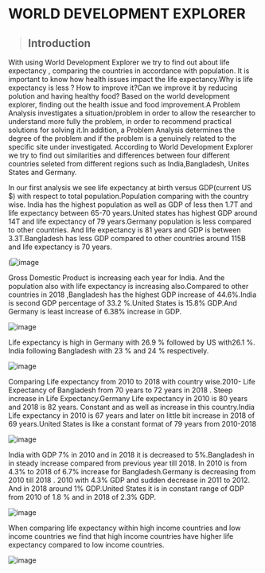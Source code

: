 # WORLD DEVELOPMENT EXPLORER
>## Introduction
With using World Development Explorer we try to find out about life expectancy , comparing the countries in accordance with population. It is important to know how health issues impact the life expectancy.Why is life expectancy is less ? How to improve it?Can we improve it by reducing polution and having healthy food?
Based on the world development explorer, finding out the health issue and food improvement.A Problem Analysis investigates a situation/problem in order to allow the researcher to understand more fully the problem, in order to recommend practical solutions for solving it.In addition, a Problem Analysis determines the degree of the problem and if the problem is a genuinely related to the specific site under investigated.
According to World Development Explorer we try to find out similarities and differences between four different countries seleted from different regions such as India,Bangladesh, Unites States and Germany.

In our first analysis we see life expectancy at birth versus GDP(current US $) with respect to total population.Population comparing with the country wise.
India has the highest population as well as GDP of less then 1.7T and life expectancy between 65-70 years.United states has highest GDP around 14T and life expectancy of 79 years.Germany population is less compared to other countries. And life expectancy is 81 years and GDP is between 3.3T.Bangladesh has less GDP compared to other countries around 115B and life expectancy is 70 years.

(![image](https://user-images.githubusercontent.com/78320047/112743222-73aa3180-8f63-11eb-9174-4d1c3bfbd316.png)

Gross Domestic Product is increasing each year for India. And the population also with life expectancy is increasing also.Compared to other countries in 2018 ,Bangladesh has the highest GDP increase of 44.6%.India is second GDP percentage of 33.2 %.United States is 15.8% GDP.And Germany is least increase of 6.38% increase in GDP.

![image](https://user-images.githubusercontent.com/78320047/112743407-04cdd800-8f65-11eb-842b-e91613ccec58.png)

Life expectancy is high in Germany with 26.9 % followed by US with26.1 %. India following Bangladesh with 23 % and 24 % respectively.

![image](https://user-images.githubusercontent.com/78320047/112743409-0ac3b900-8f65-11eb-872f-b36c43d96195.png)

Comparing Life expectancy from 2010 to 2018 with country wise.2010- Life Expectancy of Bangladesh from 70 years to 72 years in 2018 . Steep increase in Life Expectancy.Germany Life expectancy in 2010 is 80 years and 2018 is 82 years. Constant and as well as increase in this country.India Life expectancy in 2010 is 67 years and later on little bit increase in 2018 of 69 years.United States is like a constant format of 79 years from 2010-2018

![image](https://user-images.githubusercontent.com/78320047/112743541-32675100-8f66-11eb-9ffb-e62c7b12632d.png)

India with GDP 7% in 2010 and in 2018 it is decreased to 5%.Bangladesh in in steady increase compared from previous year till 2018. In 2010 is from 4.3% to 2018 of 6.7% increase for Bangladesh.Germany is decreasing from 2010 till 2018 . 2010 with 4.3% GDP and sudden decrease in 2011 to 2012. And in 2018 around 1% GDP.United States it is in constant range of GDP from 2010 of 1.8 % and in 2018 of 2.3% GDP.

![image](https://user-images.githubusercontent.com/78320047/112743642-09938b80-8f67-11eb-9c03-dc2afe74d02a.png)

When comparing life expectancy within high income countries and low income countries we find that high income countries have higher life expectancy compared to low income countries.

![image](https://user-images.githubusercontent.com/78320047/112743678-61ca8d80-8f67-11eb-9976-002daeb94c8d.png)




